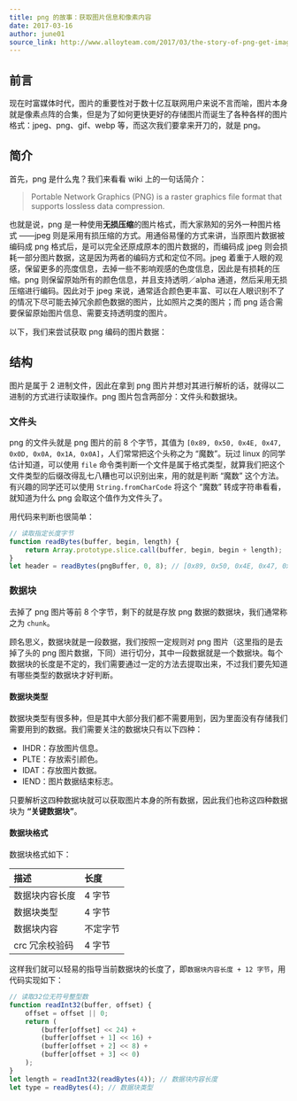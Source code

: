 ```yaml
---
title: png 的故事：获取图片信息和像素内容
date: 2017-03-16
author: june01
source_link: http://www.alloyteam.com/2017/03/the-story-of-png-get-images-and-pixel-content/
---
```


<!-- {% raw %} - for jekyll -->

## 前言

现在时富媒体时代，图片的重要性对于数十亿互联网用户来说不言而喻，图片本身就是像素点阵的合集，但是为了如何更快更好的存储图片而诞生了各种各样的图片格式：jpeg、png、gif、webp 等，而这次我们要拿来开刀的，就是 png。

## 简介

首先，png 是什么鬼？我们来看看 wiki 上的一句话简介：

> Portable Network Graphics (PNG) is a raster graphics file format that supports lossless data compression.

也就是说，png 是一种使用**无损压缩**的图片格式，而大家熟知的另外一种图片格式 ——jpeg 则是采用有损压缩的方式。用通俗易懂的方式来讲，当原图片数据被编码成 png 格式后，是可以完全还原成原本的图片数据的，而编码成 jpeg 则会损耗一部分图片数据，这是因为两者的编码方式和定位不同。jpeg 着重于人眼的观感，保留更多的亮度信息，去掉一些不影响观感的色度信息，因此是有损耗的压缩。png 则保留原始所有的颜色信息，并且支持透明／alpha 通道，然后采用无损压缩进行编码。因此对于 jpeg 来说，通常适合颜色更丰富、可以在人眼识别不了的情况下尽可能去掉冗余颜色数据的图片，比如照片之类的图片；而 png 适合需要保留原始图片信息、需要支持透明度的图片。

以下，我们来尝试获取 png 编码的图片数据：

## 结构

图片是属于 2 进制文件，因此在拿到 png 图片并想对其进行解析的话，就得以二进制的方式进行读取操作。png 图片包含两部分：文件头和数据块。

### 文件头

png 的文件头就是 png 图片的前 8 个字节，其值为 `[0x89, 0x50, 0x4E, 0x47, 0x0D, 0x0A, 0x1A, 0x0A]`，人们常常把这个头称之为 “魔数”。玩过 linux 的同学估计知道，可以使用 `file` 命令类判断一个文件是属于格式类型，就算我们把这个文件类型的后缀改得乱七八糟也可以识别出来，用的就是判断 “魔数” 这个方法。有兴趣的同学还可以使用 `String.fromCharCode` 将这个 “魔数” 转成字符串看看，就知道为什么 png 会取这个值作为文件头了。

用代码来判断也很简单：

```javascript
// 读取指定长度字节
function readBytes(buffer, begin, length) {
    return Array.prototype.slice.call(buffer, begin, begin + length);
}
let header = readBytes(pngBuffer, 0, 8); // [0x89, 0x50, 0x4E, 0x47, 0x0D, 0x0A, 0x1A, 0x0A]
```

### 数据块

去掉了 png 图片等前 8 个字节，剩下的就是存放 png 数据的数据块，我们通常称之为 `chunk`。

顾名思义，数据块就是一段数据，我们按照一定规则对 png 图片（这里指的是去掉了头的 png 图片数据，下同）进行切分，其中一段数据就是一个数据块。每个数据块的长度是不定的，我们需要通过一定的方法去提取出来，不过我们要先知道有哪些类型的数据块才好判断。

#### 数据块类型

数据块类型有很多种，但是其中大部分我们都不需要用到，因为里面没有存储我们需要用到的数据。我们需要关注的数据块只有以下四种：

-   IHDR：存放图片信息。
-   PLTE：存放索引颜色。
-   IDAT：存放图片数据。
-   IEND：图片数据结束标志。

只要解析这四种数据块就可以获取图片本身的所有数据，因此我们也称这四种数据块为 **“关键数据块”**。

#### 数据块格式

数据块格式如下：

| 描述        | 长度   |
| :-------- | :--- |
| 数据块内容长度   | 4 字节 |
| 数据块类型     | 4 字节 |
| 数据块内容     | 不定字节 |
| crc 冗余校验码 | 4 字节 |

这样我们就可以轻易的指导当前数据块的长度了，即`数据块内容长度 + 12 字节`，用代码实现如下：

```javascript
// 读取32位无符号整型数
function readInt32(buffer, offset) {
    offset = offset || 0;
    return (
        (buffer[offset] << 24) +
        (buffer[offset + 1] << 16) +
        (buffer[offset + 2] << 8) +
        (buffer[offset + 3] << 0)
    );
}
let length = readInt32(readBytes(4)); // 数据块内容长度
let type = readBytes(4); // 数据块类型
```


<!-- {% endraw %} - for jekyll -->